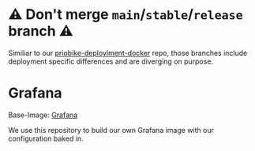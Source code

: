 # ⚠️ Don't merge `main`/`stable`/`release` branch ⚠️

Similiar to our [priobike-deploylment-docker](https://github.com/priobike/priobike-deployment-docker) repo, those branches include deployment specific differences and are diverging on purpose.

# Grafana

Base-Image: [Grafana](https://hub.docker.com/r/grafana/grafana)

We use this repository to build our own Grafana image with our configuration baked in.
